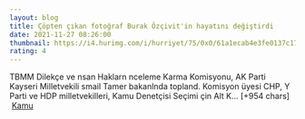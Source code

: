 ```yaml
--- 
layout: blog
title: Çöpten çıkan fotoğraf Burak Özçivit'in hayatını değiştirdi
date: 2021-11-27 08:26:00
thumbnail: https://i4.hurimg.com/i/hurriyet/75/0x0/61a1ecab4e3fe0137c17263e.jpg
rating: 4
---
```

TBMM Dilekçe ve nsan Haklarn nceleme Karma Komisyonu, AK Parti Kayseri Milletvekili smail Tamer bakanlnda topland.
Komisyon üyesi CHP, Y Parti ve HDP milletvekilleri, Kamu Denetçisi Seçimi çin Alt K… [+954 chars]</br>&nbsp;<a href="">Kamu</a>